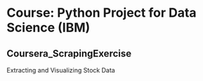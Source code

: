 # Course: Python Project for Data Science (IBM)
## Coursera_ScrapingExercise
Extracting and Visualizing Stock Data
